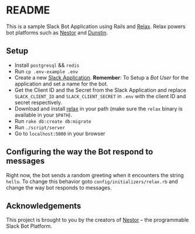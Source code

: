 # README

This is a sample Slack Bot Application using Rails and [Relax](http://relax.zerobotlabs.com). Relax powers bot platforms such as [Nestor](https://v2.asknestor.me) and [Dunstin](https://dunstin.com).

## Setup

* Install `postgresql` && `redis`
* Run `cp .env-example .env`
* Create a new [Slack Application](https://api.slack.com/applications/new). **Remember**: To Setup a *Bot User* for the application and set a name for the bot.
* Get the Client ID and the Secret from the Slack Application and replace `SLACK_CLIENT_ID` and `SLACK_CLIENT_SECRET` in `.env` with the client ID and secret respectively.
* Download and install [relax](https://github.com/zerobotlabs/relax) in your path (make sure the `relax` binary is available in your `$PATH`).
* Run `rake db:create db:migrate`
* Run `./script/server`
* Go to `localhost:5000` in your browser

## Configuring the way the Bot respond to messages

Right now, the bot sends a random greeting when it encounters the string `hello`. To change this behavior goto `config/initializers/relax.rb` and change the way bot responds to messages.

## Acknowledgements

This project is brought to you by the creators of [Nestor](https://v2.asknestor.me) &ndash; the programmable Slack Bot Platform.
